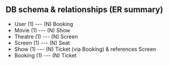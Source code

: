 ## DB schema & relationships (ER summary)

- User (1) --- (N) Booking
- Movie (1) --- (N) Show
- Theatre (1) --- (N) Screen
- Screen (1) --- (N) Seat
- Show (1) --- (N) Ticket (via Booking) & references Screen
- Booking (1) --- (N) Ticket